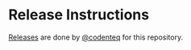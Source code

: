 # Release Instructions

[Releases](https://github.com/codenteq/yurtici-shipping/releases) are done by [@codenteq](https://github.com/codenteq) for this repository.
